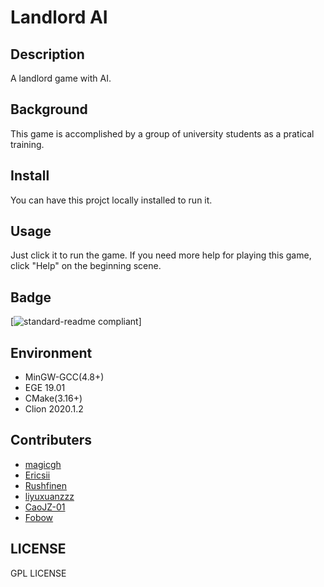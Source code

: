 # Landlord AI
## Description
A landlord game with AI.
## Background
This game is accomplished by a group of university students as a pratical training.
## Install
You can have this projct locally installed to run it.
## Usage
Just click it to run the game. If you need more help for playing this game, click "Help" on the beginning scene.
## Badge
[![standard-readme compliant](https://shields.io/)]
## Environment
* MinGW-GCC(4.8+)
* EGE 19.01
* CMake(3.16+)
* Clion 2020.1.2
## Contributers
*  [magicgh](https://github.com/magicgh)
*  [Ericsii](https://github.com/Ericsii)
*  [Rushfinen](https://github.com/Rushfinen)
*  [liyuxuanzzz](https://github.com/liyuxuanzzz)
*  [CaoJZ-01](https://github.com/CaoJZ-01)
*  [Fobow](https://github.com/Fobow)
## LICENSE
GPL LICENSE

